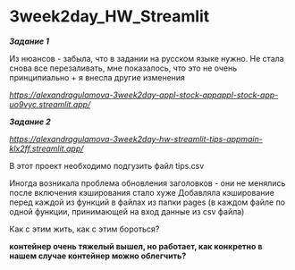 # 3week2day_HW_Streamlit


***Задание 1***

Из нюансов - забыла, что в задании на русском языке нужно. Не стала снова все перезаливать, мне показалось, что это не очень принципиально + я внесла другие изменения 

*https://alexandragulamova-3week2day-appl-stock-appappl-stock-app-uo9vyc.streamlit.app/*


***Задание 2***

*https://alexandragulamova-3week2day-hw-streamlit-tips-appmain-klx2ff.streamlit.app/*

В этот проект необходимо подгузить файл tips.csv


Иногда возникала проблема обновления заголовков - они не менялись
после включения кэширования стало хуже
Добавляла кэширование перед каждой из функций в файлах из папки pages (в каждом файле по одной функции, принимающей на вход данные из csv файла) 

Как с этим жить, как с этим бороться?

**контейнер очень тяжелый вышел, но работает, как конкретно в нашем случае контейнер можно облегчить?**
